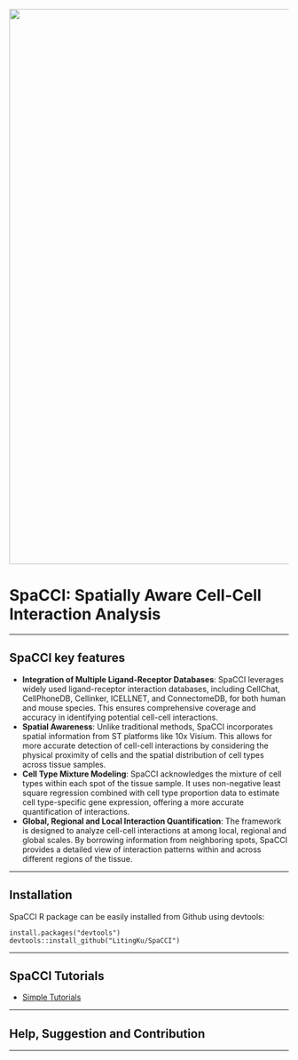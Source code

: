 <p align="center">
  <img width="1000"  src="https://github.com/LitingKu/SpaCCI/blob/main/SPACCI%20Method%20Diagram.png">
</p>


# SpaCCI: Spatially Aware Cell-Cell Interaction Analysis

---

## SpaCCI key features

- **Integration of Multiple Ligand-Receptor Databases**: SpaCCI leverages widely used ligand-receptor interaction databases, including CellChat, CellPhoneDB, Cellinker, ICELLNET, and ConnectomeDB, for both human and mouse species. This ensures comprehensive coverage and accuracy in identifying potential cell-cell interactions.
- **Spatial Awareness**: Unlike traditional methods, SpaCCI incorporates spatial information from ST platforms like 10x Visium. This allows for more accurate detection of cell-cell interactions by considering the physical proximity of cells and the spatial distribution of cell types across tissue samples.
- **Cell Type Mixture Modeling**: SpaCCI acknowledges the mixture of cell types within each spot of the tissue sample. It uses non-negative least square regression combined with cell type proportion data to estimate cell type-specific gene expression, offering a more accurate quantification of interactions.
- **Global, Regional and Local Interaction Quantification**: The framework is designed to analyze cell-cell interactions at among local, regional and global scales. By borrowing information from neighboring spots, SpaCCI provides a detailed view of interaction patterns within and across different regions of the tissue.

---

## Installation

SpaCCI R package can be easily installed from Github using devtools:

```
install.packages("devtools")
devtools::install_github("LitingKu/SpaCCI")
```
---

## SpaCCI Tutorials

- [Simple Tutorials](https://github.com/LitingKu/SpaCCI/blob/bf1fcc650e5e10f2ed804d7f98c20454e90e7389/SpaCCI_tutorial_files/SpaCCI_tutorial.md)
---

## Help, Suggestion and Contribution

---
